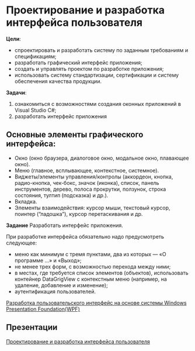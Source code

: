 # Проектирование и разработка интерфейса пользователя
**Цели**:
-	спроектировать и разработать систему по заданным требованиям и спецификациям;
-	разработать графический интерфейс приложения; 
-	создать и управлять проектом по разработке приложения;
-	использовать систему стандартизации, сертификации и систему обеспечения качества продукции.

**Задачи**:
1) ознакомиться с возможностями создания оконных приложений в Visual Studio C#;
2) разработать интерфейс приложения

## Основные элементы графического интерфейса:

- Окно (окно браузера, диалоговое окно, модальное окно, плавающее окно).
- Меню (главное, всплывающее, контекстное, системное).
- Виджеты/элементы управления/контролы (аккордеон, кнопка, радио-кнопка, чек-бокс, значок (иконка), список, панель инструментов, дерево, полоса прокрутки, ползунок, строка состояния, тултип (подсказка) и др.).
- Вкладка.
- Элементы взаимодействия: курсор мыши, текстовый курсор, поинтер (“ладошка”), курсор перетаскивания и др.

**Задание**
Разработать интерфейс приложения. 

При разработке интерфейса обязательно надо предусмотреть следующее:
-	меню как минимум с тремя пунктами, два из которых — «О программе …» и «Выход»;
- не менее трех форм, с возможностью перехода между ними;
-	в местах, где требуется список элементов (объектов), использовать контейнер DataGrigView с контекстным меню (например, на удаление, добавление и изменение);
-	аутентификация пользователей.

[Разработка пользовательского интерфейс на основе системы Windows Presentation Foundation(WPF)](https://github.com/plyusninaEV/PM05/blob/main/file/file2.md)

## Презентации
[Проектирование и разработка интерфейса пользователя](https://github.com/plyusninaEV/PM05/blob/main/file/Занятие_Проектирование%20и%20разработка%20интерфейса%20пользователя.pptx)
